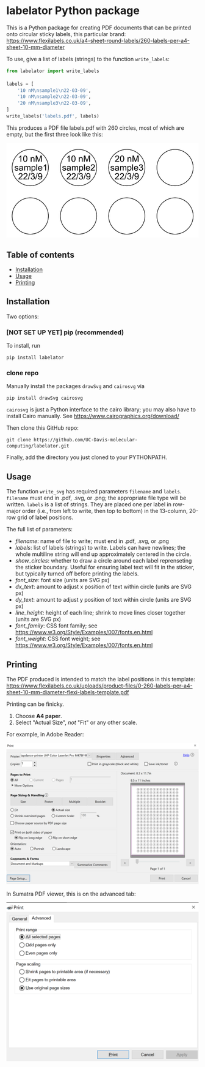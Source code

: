 # labelator Python package

This is a Python package for creating PDF documents that can be printed onto circular sticky labels, this particular brand:
https://www.flexilabels.co.uk/a4-sheet-round-labels/260-labels-per-a4-sheet-10-mm-diameter

To use, give a list of labels (strings) to the function `write_labels`:

```python
from labelator import write_labels

labels = [
    '10 nM\nsample1\n22-03-09',
    '10 nM\nsample2\n22-03-09',
    '20 nM\nsample3\n22-03-09',
]
write_labels('labels.pdf', labels)
```

This produces a PDF file labels.pdf with 260 circles, most of which are empty, but the first three look like this:

![](images/three_labels.png)



## Table of contents

* [Installation](#installation)
* [Usage](#usage)
* [Printing](#printing)

## Installation

Two options:

### [NOT SET UP YET] pip (recommended)

To install, run

```
pip install labelator
```


### clone repo

Manually install the packages `drawSvg` and `cairosvg` via

```
pip install drawSvg cairosvg
```

`cairosvg` is just a Python interface to the cairo library; you may also have to install Cairo manually. See https://www.cairographics.org/download/

Then clone this GitHub repo:

```
git clone https://github.com/UC-Davis-molecular-computing/labelator.git
```

Finally, add the directory you just cloned to your PYTHONPATH.

## Usage

The function `write_svg` has required parameters `filename` and `labels`. `filename` must end in .pdf, .svg, or .png; the appropriate file type will be written. `labels` is a list of strings. They are placed one per label in row-major order (i.e., from left to write, then top to bottom) in the 13-column, 20-row grid of label positions.

The full list of parameters:

- *filename*: 
    name of file to write; must end in .pdf, .svg, or .png
- *labels*:
    list of labels (strings) to write. Labels can have newlines; the whole multiline string
        will end up approximately centered in the circle.
- *show_circles*:
    whether to draw a circle around each label reprenseting the sticker boundary.
    Useful for ensuring label text will fit in the sticker, but typically turned off
    before printing the labels.
- *font_size*:
    font size (units are SVG px)
- *dx_text*:
    amount to adjust x position of text within circle (units are SVG px)
- *dy_text*:
    amount to adjust y position of text within circle (units are SVG px)
- *line_height*:
    height of each line; shrink to move lines closer together (units are SVG px)
- *font_family*:
    CSS font family; see https://www.w3.org/Style/Examples/007/fonts.en.html
- *font_weight*:
    CSS font weight; see https://www.w3.org/Style/Examples/007/fonts.en.html


## Printing

The PDF produced is intended to match the label positions in this template: https://www.flexilabels.co.uk/uploads/product-files/0-260-labels-per-a4-sheet-10-mm-diameter-flexi-labels-template.pdf

Printing can be finicky. 

1. Choose **A4 paper**.
2. Select "Actual Size", *not* "Fit" or any other scale.

For example, in Adobe Reader:

![](images/print_screenshot_adobe_reader.png)

In Sumatra PDF viewer, this is on the advanced tab:

![](images/print_screenshot_sumatra.png)